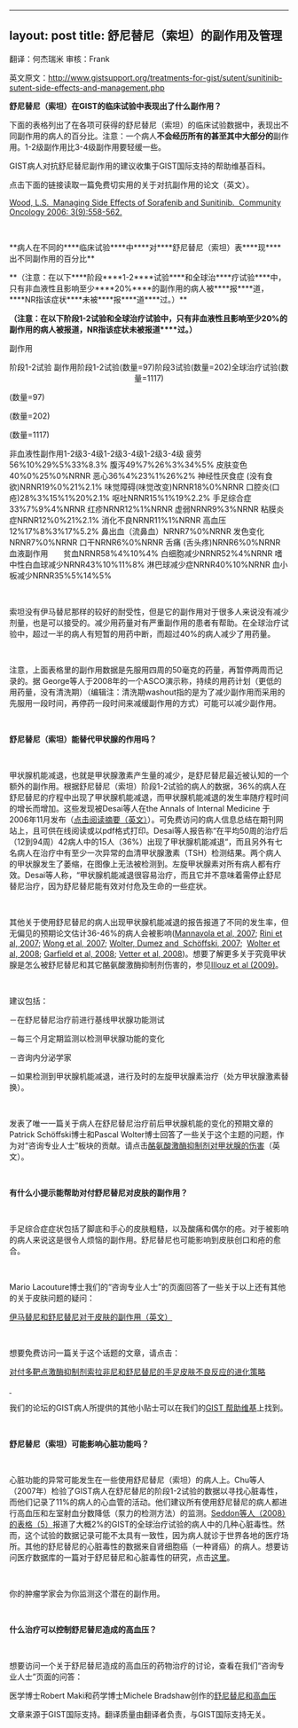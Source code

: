 
---
layout: post
title: 舒尼替尼（索坦）的副作用及管理
---

翻译：何杰瑞米 审核：Frank

英文原文：http://www.gistsupport.org/treatments-for-gist/sutent/sunitinib-sutent-side-effects-and-management.php

**舒尼替尼（索坦）在****GIST****的****临床试验****中表****现****出了什么副作用？**

下面的表格列出了在各项可获得的舒尼替尼（索坦）的临床试验数据中，表现出不同副作用的病人的百分比。注意：一个病人**不会经历所有的甚至其中大部分的**副作用。1-2级副作用比3-4级副作用要轻缓一些。

GIST病人对抗舒尼替尼副作用的建议收集于GIST国际支持的帮助维基百科。

点击下面的链接读取一篇免费切实用的关于对抗副作用的论文（英文）。

[Wood, L.S.  Managing Side Effects of Sorafenib and Sunitinib.  Community Oncology 2006: 3(9):558-562.](http://www.communityoncology.net/journal/articles/0309558.pdf)

&nbsp;
<td colspan="7" width="650">**病人在不同的****临床试验****中****对****舒尼替尼（索坦）表****现****出不同副作用的百分比**</p><p>**（注意：在以下****阶段****1-2****试验****和全球治****疗试验****中，只有非血液性且影响至少****20%****的副作用的病人被****报****道，****NR指该症状****未被****报****道****过。）**</td>

**（注意：在以下****阶段****1-2****试验****和全球治****疗试验****中，只有非血液性且影响至少****20%****的副作用的病人被****报****道，****NR指该症状****未被****报****道****过。）**</td>
</tr>
<tr>
<td width="177">副作用</td>
<td colspan="2" width="93">
<p style="text-align: center;">阶段1-2试验
<td width="177">副作用</td><td colspan="2" width="93">阶段1-2试验(数量=97)</td><td colspan="2" width="94">阶段3试验(数量=202)</td><td colspan="2" width="286">全球治疗试验(数量=1117)</td>

(数量=97)

(数量=202)

(数量=1117)
<td width="177">非血液性副作用</td><td width="43">1-2级</td><td width="50">3-4级</td><td width="42">1-2级</td><td width="52">3-4级</td><td width="130">1-2级</td><td width="156">3-4级</td>
<td width="177">疲劳</td><td width="43">56%</td><td width="50">10%</td><td width="42">29%</td><td width="52">5%</td><td width="130">33%</td><td width="156">8.3%</td>
<td width="177">腹泻</td><td width="43">49%</td><td width="50">7%</td><td width="42">26%</td><td width="52">3%</td><td width="130">34%</td><td width="156">5%</td>
<td width="177">皮肤变色</td><td width="43">40%</td><td width="50">0%</td><td width="42">25%</td><td width="52">0%</td><td width="130">NR</td><td width="156">NR</td>
<td width="177">恶心</td><td width="43">36%</td><td width="50">4%</td><td width="42">23%</td><td width="52">1%</td><td width="130">26%</td><td width="156">2%</td>
<td width="177">神经性厌食症 (没有食欲)</td><td width="43">NR</td><td width="50">NR</td><td width="42">19%</td><td width="52">0%</td><td width="130">21%</td><td width="156">2.1%</td>
<td width="177">味觉障碍(味觉改变)</td><td width="43">NR</td><td width="50">NR</td><td width="42">18%</td><td width="52">0%</td><td width="130">NR</td><td width="156">NR</td>
<td width="177">口腔炎(口疮)</td><td width="43">28%</td><td width="50">3%</td><td width="42">15%</td><td width="52">1%</td><td width="130">20%</td><td width="156">2.1%</td>
<td width="177">呕吐</td><td width="43">NR</td><td width="50">NR</td><td width="42">15%</td><td width="52">1%</td><td width="130">19%</td><td width="156">2.2%</td>
<td width="177">手足综合症</td><td width="43">33%</td><td width="50">7%</td><td width="42">9%</td><td width="52">4%</td><td width="130">NR</td><td width="156">NR</td>
<td width="177">红疹</td><td width="43">NR</td><td width="50">NR</td><td width="42">12%</td><td width="52">1%</td><td width="130">NR</td><td width="156">NR</td>
<td width="177">虚弱</td><td width="43">NR</td><td width="50">NR</td><td width="42">9%</td><td width="52">3%</td><td width="130">NR</td><td width="156">NR</td>
<td width="177">粘膜炎症</td><td width="43">NR</td><td width="50">NR</td><td width="42">12%</td><td width="52">0%</td><td width="130">21%</td><td width="156">2.1%</td>
<td width="177">消化不良</td><td width="43">NR</td><td width="50">NR</td><td width="42">11%</td><td width="52">1%</td><td width="130">NR</td><td width="156">NR</td>
<td width="177">高血压</td><td width="43">12%</td><td width="50">17%</td><td width="42">8%</td><td width="52">3%</td><td width="130">17%</td><td width="156">5.2%</td>
<td width="177">鼻出血（流鼻血）</td><td width="43">NR</td><td width="50">NR</td><td width="42">7%</td><td width="52">0%</td><td width="130">NR</td><td width="156">NR</td>
<td width="177">发色变化</td><td width="43">NR</td><td width="50">NR</td><td width="42">7%</td><td width="52">0%</td><td width="130">NR</td><td width="156">NR</td>
<td width="177">口干</td><td width="43">NR</td><td width="50">NR</td><td width="42">6%</td><td width="52">0%</td><td width="130">NR</td><td width="156">NR</td>
<td width="177">舌痛 (舌头疼)</td><td width="43">NR</td><td width="50">NR</td><td width="42">6%</td><td width="52">0%</td><td width="130">NR</td><td width="156">NR</td>
<td width="177">血液副作用</td><td width="43">&nbsp;</td><td width="50">&nbsp;</td><td width="42">&nbsp;</td><td width="52">&nbsp;</td><td width="130">&nbsp;</td><td width="156">&nbsp;</td>
<td width="177">贫血</td><td width="43">NR</td><td width="50">NR</td><td width="42">58%</td><td width="52">4%</td><td width="130">10%</td><td width="156">4%</td>
<td width="177">白细胞减少</td><td width="43">NR</td><td width="50">NR</td><td width="42">52%</td><td width="52">4%</td><td width="130">NR</td><td width="156">NR</td>
<td width="177">嗜中性白血球减少</td><td width="43">NR</td><td width="50">NR</td><td width="42">43%</td><td width="52">10%</td><td width="130">11%</td><td width="156">8%</td>
<td width="177">淋巴球减少症</td><td width="43">NR</td><td width="50">NR</td><td width="42">40%</td><td width="52">10%</td><td width="130">NR</td><td width="156">NR</td>
<td width="177">血小板减少</td><td width="43">NR</td><td width="50">NR</td><td width="42">35%</td><td width="52">5%</td><td width="130">14%</td><td width="156">5%</td>

&nbsp;

索坦没有伊马替尼那样的较好的耐受性，但是它的副作用对于很多人来说没有减少剂量，也是可以接受的。减少用药量对有严重副作用的患者有帮助。在全球治疗试验中，超过一半的病人有短暂的用药中断，而超过40%的病人减少了用药量。

&nbsp;

注意，上面表格里的副作用数据是先服用四周的50毫克的药量，再暂停两周而记录的。据 George等人于2008年的一个ASCO演示称，持续的用药计划（更低的用药量，没有清洗期）（编辑注：清洗期washout指的是为了减少副作用而采用的先服用一段时间，再停药一段时间来减缓副作用的方式）可能可以减少副作用。

&nbsp;

**舒尼替尼（索坦）能替代甲状腺的作用****吗****？**

&nbsp;

甲状腺机能减退，也就是甲状腺激素产生量的减少，是舒尼替尼最近被认知的一个额外的副作用。根据舒尼替尼（索坦）阶段1-2试验的病人的数据，36%的病人在舒尼替尼的疗程中出现了甲状腺机能减退，而甲状腺机能减退的发生率随疗程时间的增长而增加。这些发现被Desai等人在the Annals of Internal Medicine 于2006年11月发布（[点击阅读摘要（英文）](http://www.ncbi.nlm.nih.gov/entrez/query.fcgi?db=pubmed&amp;cmd=Retrieve&amp;dopt=AbstractPlus&amp;list_uids=17088579&amp;itool=iconabstr&amp;query_hl=1&amp;itool=pubmed_docsum)）。可免费访问的病人信息总结在期刊网站上，且可供在线阅读或以pdf格式打印。Desai等人报告称“在平均50周的治疗后（12到94周）42病人中的15人（36%）出现了甲状腺机能减退“，而且另外有七名病人在治疗中有至少一次异常的血清甲状腺激素（TSH）检测结果。两个病人的甲状腺发生了萎缩，在图像上无法被检测到。左旋甲状腺素对所有病人都有疗效。Desai等人称，“甲状腺机能减退很容易治疗，而且它并不意味着需停止舒尼替尼治疗，因为舒尼替尼能有效对付危及生命的一些症状。

&nbsp;

其他关于使用舒尼替尼的病人出现甲状腺机能减退的报告报道了不同的发生率，但无偏见的预期论文估计36-46%的病人会被影响([Mannavola et al, 2007](http://jcem.endojournals.org/cgi/content/full/92/9/3531); [Rini et al, 2007](http://www.ncbi.nlm.nih.gov/sites/entrez?Db=pubmed&amp;Cmd=DetailsSearch&amp;Term=17202116%5Buid%5D); [Wong et al, 2007](http://www.ncbi.nlm.nih.gov/sites/entrez?Db=pubmed&amp;Cmd=DetailsSearch&amp;Term=17465866%5Buid%5D); [Wolter, Dumez and  Schöffski, 2007](http://www.ncbi.nlm.nih.gov/sites/entrez?Db=pubmed&amp;Cmd=DetailsSearch&amp;Term=17429091%5Buid%5D);  [Wolter et al, 2008](http://www.ncbi.nlm.nih.gov/sites/entrez?Db=pubmed&amp;Cmd=DetailsSearch&amp;Term=18665181%5Buid%5D); [Garfield et al, 2008](http://www.ncbi.nlm.nih.gov/sites/entrez?Db=pubmed&amp;Cmd=DetailsSearch&amp;Term=18824699%5Buid%5D); [Vetter et al, 2008](http://www.ncbi.nlm.nih.gov/sites/entrez?Db=pubmed&amp;Cmd=DetailsSearch&amp;Term=18753108%5Buid%5D))。想要了解更多关于究竟甲状腺是怎么被舒尼替尼和其它酪氨酸激酶抑制剂伤害的，参见[Illouz et al (2009)](http://www.ncbi.nlm.nih.gov/sites/entrez?Db=pubmed&amp;Cmd=DetailsSearch&amp;Term=19103722%5Buid%5D)。

&nbsp;

建议包括：

－在舒尼替尼治疗前进行基线甲状腺功能测试

－每三个月定期监测以检测甲状腺功能的变化

－咨询内分泌学家

－如果检测到甲状腺机能减退，进行及时的左旋甲状腺素治疗（处方甲状腺激素替换）。

&nbsp;

发表了唯一一篇关于病人在舒尼替尼治疗前后甲状腺机能的变化的预期文章的Patrick Schöffski博士和Pascal Wolter博士回答了一些关于这个主题的问题，作为对“咨询专业人士”板块的贡献。请点击[<u>酪氨酸激</u><u>酶</u><u>抑制</u><u>剂对</u><u>甲状腺的</u><u>伤</u><u>害</u>](http://www.gistsupport.org/ask-the-professional/thyroid-damage-from-tyrosine-kinase-inhibitors.php)（英文）。

&nbsp;

**有什么小提示能帮助****对****付舒尼替尼****对****皮肤的副作用？**

&nbsp;

手足综合症症状包括了脚底和手心的皮肤粗糙，以及酸痛和偶尔的疮。对于被影响的病人来说这是很令人烦恼的副作用。舒尼替尼也可能影响到皮肤创口和疮的愈合。

&nbsp;

Mario Lacouture博士我们的“咨询专业人士”的页面回答了一些关于以上还有其他的关于皮肤问题的疑问：

[伊马替尼和舒尼替尼对于皮肤的副作用（英文）](http://www.gistsupport.org/ask-the-professional/skin-related-side-effects-of-sunitinib.php)

&nbsp;

想要免费访问一篇关于这个话题的文章，请点击：

<u>对付</u><u>多靶点激</u><u>酶</u><u>抑制</u><u>剂</u><u>索拉非尼和舒尼替尼的手足皮肤不良反</u><u>应</u><u>的</u><u>进</u><u>化策略</u>

<u> </u>

我们的论坛的GIST病人所提供的其他小贴士可以在我们的<u>GIST 帮助</u><u>维</u><u>基</u>上找到。

&nbsp;

**舒尼替尼（索坦）可能影响心****脏****功能****吗****？**

&nbsp;

心脏功能的异常可能发生在一些使用舒尼替尼（索坦）的病人上。Chu等人（2007年）检验了GIST病人在舒尼替尼的阶段1-2试验的数据以寻找心脏毒性，而他们记录了11%的病人的心血管的活动。他们建议所有使用舒尼替尼的病人都进行高血压和左室射血分数降低（泵力的检测方法）的监测。<u>Seddon等人（2008）的表格（5）</u>报道了大概2%的GIST的全球治疗试验的病人中的几种心脏毒性。然而，这个试验的数据记录可能不太具有一致性，因为病人就诊于世界各地的医疗场所。其他的舒尼替尼的心脏毒性的数据来自肾细胞癌（一种肾癌）的病人。想要访问医疗数据库的一篇对于舒尼替尼和心脏毒性的研究，点击<u>这里</u>。

&nbsp;

你的肿瘤学家会为你监测这个潜在的副作用。

&nbsp;

**什么治疗可以控制舒尼替尼造成的高血压？**

&nbsp;

想要访问一个关于舒尼替尼造成的高血压的药物治疗的讨论，查看在我们“咨询专业人士”页面的问答：

医学博士Robert Maki和药学博士Michele Bradshaw创作的<u>舒尼替尼和高血压</u>

文章来源于GIST国际支持。翻译质量由翻译者负责，与GIST国际支持无关。

